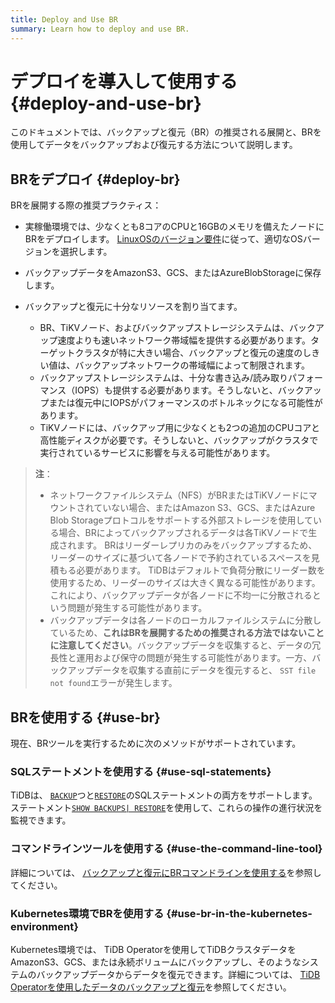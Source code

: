 ```yaml
---
title: Deploy and Use BR
summary: Learn how to deploy and use BR.
---
```


# デプロイを導入して使用する {#deploy-and-use-br}

このドキュメントでは、バックアップと復元（BR）の推奨される展開と、BRを使用してデータをバックアップおよび復元する方法について説明します。

## BRをデプロイ {#deploy-br}

BRを展開する際の推奨プラクティス：

-   実稼働環境では、少なくとも8コアのCPUと16GBのメモリを備えたノードにBRをデプロイします。 [LinuxOSのバージョン要件](/hardware-and-software-requirements.md#linux-os-version-requirements)に従って、適切なOSバージョンを選択します。
-   バックアップデータをAmazonS3、GCS、またはAzureBlobStorageに保存します。
-   バックアップと復元に十分なリソースを割り当てます。

    -   BR、TiKVノード、およびバックアップストレージシステムは、バックアップ速度よりも速いネットワーク帯域幅を提供する必要があります。ターゲットクラスタが特に大きい場合、バックアップと復元の速度のしきい値は、バックアップネットワークの帯域幅によって制限されます。
    -   バックアップストレージシステムは、十分な書き込み/読み取りパフォーマンス（IOPS）も提供する必要があります。そうしないと、バックアップまたは復元中にIOPSがパフォーマンスのボトルネックになる可能性があります。
    -   TiKVノードには、バックアップ用に少なくとも2つの追加のCPUコアと高性能ディスクが必要です。そうしないと、バックアップがクラスタで実行されているサービスに影響を与える可能性があります。

> **注**：
>
> -   ネットワークファイルシステム（NFS）がBRまたはTiKVノードにマウントされていない場合、またはAmazon S3、GCS、またはAzure Blob Storageプロトコルをサポートする外部ストレージを使用している場合、BRによってバックアップされるデータは各TiKVノードで生成されます。 BRはリーダーレプリカのみをバックアップするため、リーダーのサイズに基づいて各ノードで予約されているスペースを見積もる必要があります。 TiDBはデフォルトで負荷分散にリーダー数を使用するため、リーダーのサイズは大きく異なる可能性があります。これにより、バックアップデータが各ノードに不均一に分散されるという問題が発生する可能性があります。
> -   バックアップデータは各ノードのローカルファイルシステムに分散しているため、**これはBRを展開するための推奨される方法ではないことに注意してください**。バックアップデータを収集すると、データの冗長性と運用および保守の問題が発生する可能性があります。一方、バックアップデータを収集する直前にデータを復元すると、 `SST file not found`エラーが発生します。

## BRを使用する {#use-br}

現在、BRツールを実行するために次のメソッドがサポートされています。

### SQLステートメントを使用する {#use-sql-statements}

TiDBは、 [`BACKUP`](/sql-statements/sql-statement-backup.md)つと[`RESTORE`](/sql-statements/sql-statement-restore.md)のSQLステートメントの両方をサポートします。ステートメント[`SHOW BACKUPS| RESTORE`](/sql-statements/sql-statement-show-backups.md)を使用して、これらの操作の進行状況を監視できます。

### コマンドラインツールを使用する {#use-the-command-line-tool}

詳細については、 [バックアップと復元にBRコマンドラインを使用する](/br/use-br-command-line-tool.md)を参照してください。

### Kubernetes環境でBRを使用する {#use-br-in-the-kubernetes-environment}

Kubernetes環境では、 TiDB Operatorを使用してTiDBクラスタデータをAmazonS3、GCS、または永続ボリュームにバックアップし、そのようなシステムのバックアップデータからデータを復元できます。詳細については、 [TiDB Operatorを使用したデータのバックアップと復元](https://docs.pingcap.com/tidb-in-kubernetes/stable/backup-restore-overview)を参照してください。
